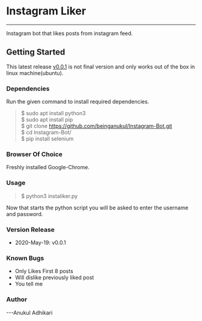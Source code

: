 # Instagram Liker
_________________________________________________________________________
Instagram bot that likes posts from instagram feed.

## Getting Started
This latest release [v0.0.1](#69) is not final version and only works out of the box in linux machine(ubuntu).
### Dependencies
Run the given command to install required dependencies.
>$ sudo apt install python3 <br>
>$ sudo apt install pip <br>
>$ git clone https://github.com/beinganukul/Instagram-Bot.git <br>
>$ cd Instagram-Bot/<br>
>$ pip install selenium

### Browser Of Choice
Freshly installed Google-Chrome.

### Usage 
>$ python3 instaliker.py

Now that starts the python script you will be asked to enter the username and password.

### Version Release

- 2020-May-19: <a name="69"></a>v0.0.1

### Known Bugs
- Only Likes First 8 posts
- Will dislike previously liked post
- You tell me

### Author
---Anukul Adhikari
